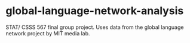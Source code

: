 # global-language-network-analysis
STAT/ CSSS 567 final group project. Uses data from the global language network project by MIT media lab.
